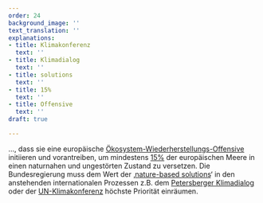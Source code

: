 ```yaml
---
order: 24
background_image: ''
text_translation: ''
explanations:
- title: Klimakonferenz
  text: ''
- title: Klimadialog
  text: ''
- title: solutions
  text: ''
- title: 15%
  text: ''
- title: Offensive
  text: ''
draft: true

---
```

…, dass sie eine europäische [Ökosystem-Wiederherstellungs-Offensive](# "Offensive") initiieren und vorantreiben, um mindestens [15%](# "15%") der europäischen Meere in einen naturnahen und ungestörten Zustand zu versetzen. Die Bundesregierung muss dem Wert der ‚[nature-based solutions](# "solutions")‘ in den anstehenden internationalen Prozessen z.B. dem [Petersberger Klimadialog](# "Klimadialog") oder der [UN-Klimakonferenz](# "Klimakonferenz") höchste Priorität einräumen.